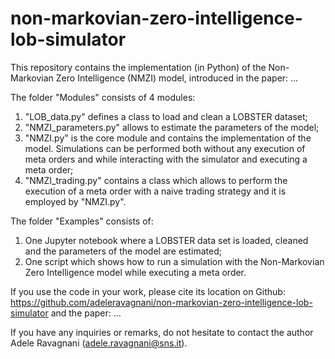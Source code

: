 # non-markovian-zero-intelligence-lob-simulator

This repository contains the implementation (in Python) of the Non-Markovian Zero Intelligence (NMZI) model, introduced in the paper: ...

The folder "Modules" consists of 4 modules:
  1) "LOB_data.py" defines a class to load and clean a LOBSTER dataset;
  2) "NMZI_parameters.py" allows to estimate the parameters of the model;
  3) "NMZI.py" is the core module and contains the implementation of the model. Simulations can be performed both without any execution of meta orders and while interacting with the simulator and executing a meta order;
  4) "NMZI_trading.py" contains a class which allows to perform the execution of a meta order with a naive trading strategy and it is employed by "NMZI.py".

The folder "Examples" consists of:
  1) One Jupyter notebook where a LOBSTER data set is loaded, cleaned and the parameters of the model are estimated;
  2) One script which shows how to run a simulation with the Non-Markovian Zero Intelligence model while executing a meta order.

 If you use the code in your work, please cite its location on Github: https://github.com/adeleravagnani/non-markovian-zero-intelligence-lob-simulator and the paper: ...

 If you have any inquiries or remarks, do not hesitate to contact the author Adele Ravagnani (adele.ravagnani@sns.it).
